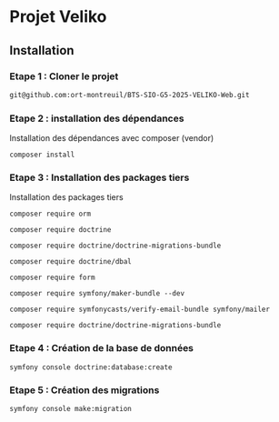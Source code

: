 # Projet Veliko

## Installation

### Etape 1 : Cloner le projet

```bash
git@github.com:ort-montreuil/BTS-SIO-G5-2025-VELIKO-Web.git
```

### Etape 2 : installation des dépendances 

Installation des dépendances avec composer (vendor)
```
composer install
```
### Etape 3 : Installation des packages tiers
Installation des packages tiers 
```
composer require orm
```
```
composer require doctrine
```
```
composer require doctrine/doctrine-migrations-bundle
```
```
composer require doctrine/dbal
```
```
composer require form 
```
```
composer require symfony/maker-bundle --dev
```
```
composer require symfonycasts/verify-email-bundle symfony/mailer
```
```
composer require doctrine/doctrine-migrations-bundle
```
### Etape 4 : Création de la base de données
```
symfony console doctrine:database:create
```
### Etape 5 : Création des migrations
```
symfony console make:migration
```